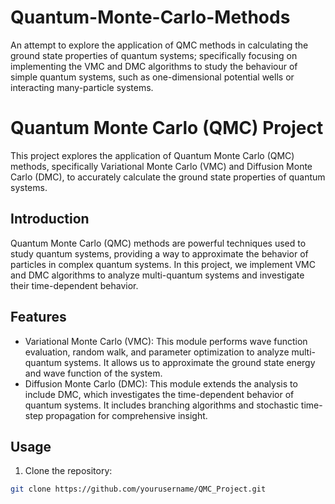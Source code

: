 # Quantum-Monte-Carlo-Methods
An attempt to explore the application of QMC methods in calculating the ground state properties of quantum systems; specifically focusing on implementing the VMC and DMC algorithms to study the behaviour of simple quantum systems, such as one-dimensional potential wells or interacting many-particle systems.
# Quantum Monte Carlo (QMC) Project

This project explores the application of Quantum Monte Carlo (QMC) methods, specifically Variational Monte Carlo (VMC) and Diffusion Monte Carlo (DMC), to accurately calculate the ground state properties of quantum systems.

## Introduction

Quantum Monte Carlo (QMC) methods are powerful techniques used to study quantum systems, providing a way to approximate the behavior of particles in complex quantum systems. In this project, we implement VMC and DMC algorithms to analyze multi-quantum systems and investigate their time-dependent behavior.

## Features

- Variational Monte Carlo (VMC): This module performs wave function evaluation, random walk, and parameter optimization to analyze multi-quantum systems. It allows us to approximate the ground state energy and wave function of the system.
- Diffusion Monte Carlo (DMC): This module extends the analysis to include DMC, which investigates the time-dependent behavior of quantum systems. It includes branching algorithms and stochastic time-step propagation for comprehensive insight.

## Usage

1. Clone the repository:

```bash
git clone https://github.com/yourusername/QMC_Project.git
